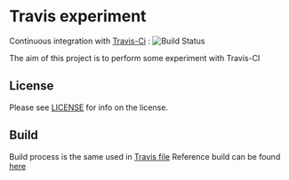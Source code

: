 # Travis experiment

Continuous integration with [Travis-Ci](https://travis-ci.com/quicky2000/Travis_experiment) : ![Build Status](https://travis-ci.com/quicky2000/Travis_experiment.svg?branch=master)

The aim of this project is to perform some experiment with Travis-CI


License
-------
Please see [LICENSE](LICENSE) for info on the license.

Build
-----

Build process is the same used in [Travis file](.travis.yml)
Reference build can be found [here](https://travis-ci.com/quicky2000/Travis_experiment)
